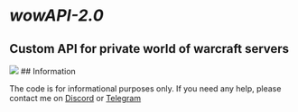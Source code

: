 # _wowAPI-2.0_
## Custom API for private world of warcraft servers
<img src="[https://i1.wp.com/www.sscnaukari.in/wp-content/uploads/2018/09/telegram.png?fit=2521%2C788&ssl=1](https://i.postimg.cc/bGVNzqkh/1.png)">
## Information

The code is for informational purposes only. If you need any help, please contact me on <a href="https://discordapp.com/users/416812391003586571" target="_blank">Discord</a> or <a href="https://t.me/nulls18" target="_blank">Telegram</a>
